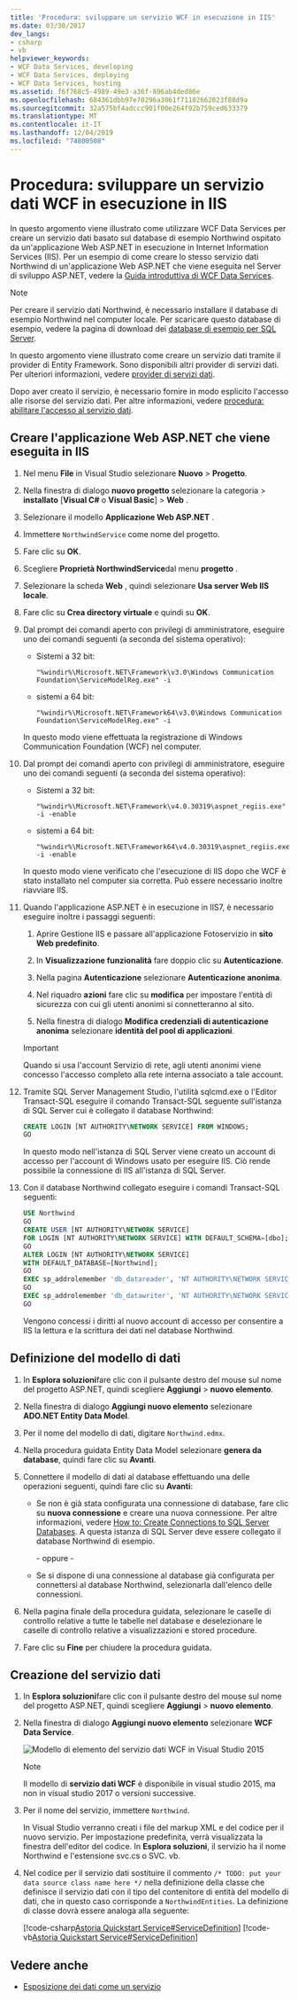 ```yaml
---
title: 'Procedura: sviluppare un servizio WCF in esecuzione in IIS'
ms.date: 03/30/2017
dev_langs:
- csharp
- vb
helpviewer_keywords:
- WCF Data Services, developing
- WCF Data Services, deploying
- WCF Data Services, hosting
ms.assetid: f6f768c5-4989-49e3-a36f-896ab4ded86e
ms.openlocfilehash: 684361dbb97e70296a3061f71102662023f88d9a
ms.sourcegitcommit: 32a575bf4adccc901f00e264f92b759ced633379
ms.translationtype: MT
ms.contentlocale: it-IT
ms.lasthandoff: 12/04/2019
ms.locfileid: "74800508"
---
```

# <a name="how-to-develop-a-wcf-data-service-running-on-iis"></a>Procedura: sviluppare un servizio dati WCF in esecuzione in IIS

In questo argomento viene illustrato come utilizzare WCF Data Services per creare un servizio dati basato sul database di esempio Northwind ospitato da un'applicazione Web ASP.NET in esecuzione in Internet Information Services (IIS). Per un esempio di come creare lo stesso servizio dati Northwind di un'applicazione Web ASP.NET che viene eseguita nel Server di sviluppo ASP.NET, vedere la [Guida introduttiva di WCF Data Services](quickstart-wcf-data-services.md).

> [!NOTE]
> Per creare il servizio dati Northwind, è necessario installare il database di esempio Northwind nel computer locale. Per scaricare questo database di esempio, vedere la pagina di download dei [database di esempio per SQL Server](https://go.microsoft.com/fwlink/?linkid=24758).

In questo argomento viene illustrato come creare un servizio dati tramite il provider di Entity Framework. Sono disponibili altri provider di servizi dati. Per ulteriori informazioni, vedere [provider di servizi dati](data-services-providers-wcf-data-services.md).

Dopo aver creato il servizio, è necessario fornire in modo esplicito l'accesso alle risorse del servizio dati. Per altre informazioni, vedere [procedura: abilitare l'accesso al servizio dati](how-to-enable-access-to-the-data-service-wcf-data-services.md).

## <a name="create-the-aspnet-web-application-that-runs-on-iis"></a>Creare l'applicazione Web ASP.NET che viene eseguita in IIS

1. Nel menu **File** in Visual Studio selezionare **Nuovo** > **Progetto**.

2. Nella finestra di dialogo **nuovo progetto** selezionare la categoria > **installato** [**Visual C#**  o **Visual Basic**] > **Web** .

3. Selezionare il modello **Applicazione Web ASP.NET** .

4. Immettere `NorthwindService` come nome del progetto.

5. Fare clic su **OK**.

6. Scegliere **Proprietà NorthwindService**dal menu **progetto** .

7. Selezionare la scheda **Web** , quindi selezionare **Usa server Web IIS locale**.

8. Fare clic su **Crea directory virtuale** e quindi su **OK**.

9. Dal prompt dei comandi aperto con privilegi di amministratore, eseguire uno dei comandi seguenti (a seconda del sistema operativo):

    - Sistemi a 32 bit:

        ```console
        "%windir%\Microsoft.NET\Framework\v3.0\Windows Communication Foundation\ServiceModelReg.exe" -i
        ```

    - sistemi a 64 bit:

        ```console
        "%windir%\Microsoft.NET\Framework64\v3.0\Windows Communication Foundation\ServiceModelReg.exe" -i
        ```

     In questo modo viene effettuata la registrazione di Windows Communication Foundation (WCF) nel computer.

10. Dal prompt dei comandi aperto con privilegi di amministratore, eseguire uno dei comandi seguenti (a seconda del sistema operativo):

    - Sistemi a 32 bit:

        ```console
        "%windir%\Microsoft.NET\Framework\v4.0.30319\aspnet_regiis.exe" -i -enable
        ```

    - sistemi a 64 bit:

        ```console
        "%windir%\Microsoft.NET\Framework64\v4.0.30319\aspnet_regiis.exe" -i -enable
        ```

     In questo modo viene verificato che l'esecuzione di IIS dopo che WCF è stato installato nel computer sia corretta. Può essere necessario inoltre riavviare IIS.

11. Quando l'applicazione ASP.NET è in esecuzione in IIS7, è necessario eseguire inoltre i passaggi seguenti:

    1. Aprire Gestione IIS e passare all'applicazione Fotoservizio in **sito Web predefinito**.

    2. In **Visualizzazione funzionalità** fare doppio clic su **Autenticazione**.

    3. Nella pagina **Autenticazione** selezionare **Autenticazione anonima**.

    4. Nel riquadro **azioni** fare clic su **modifica** per impostare l'entità di sicurezza con cui gli utenti anonimi si connetteranno al sito.

    5. Nella finestra di dialogo **Modifica credenziali di autenticazione anonima** selezionare **identità del pool di applicazioni**.

    > [!IMPORTANT]
    > Quando si usa l'account Servizio di rete, agli utenti anonimi viene concesso l'accesso completo alla rete interna associato a tale account.

12. Tramite SQL Server Management Studio, l'utilità sqlcmd.exe o l'Editor Transact-SQL eseguire il comando Transact-SQL seguente sull'istanza di SQL Server cui è collegato il database Northwind:

    ```sql
    CREATE LOGIN [NT AUTHORITY\NETWORK SERVICE] FROM WINDOWS;
    GO
    ```

    In questo modo nell'istanza di SQL Server viene creato un account di accesso per l'account di Windows usato per eseguire IIS. Ciò rende possibile la connessione di IIS all'istanza di SQL Server.

13. Con il database Northwind collegato eseguire i comandi Transact-SQL seguenti:

    ```sql
    USE Northwind
    GO
    CREATE USER [NT AUTHORITY\NETWORK SERVICE]
    FOR LOGIN [NT AUTHORITY\NETWORK SERVICE] WITH DEFAULT_SCHEMA=[dbo];
    GO
    ALTER LOGIN [NT AUTHORITY\NETWORK SERVICE]
    WITH DEFAULT_DATABASE=[Northwind];
    GO
    EXEC sp_addrolemember 'db_datareader', 'NT AUTHORITY\NETWORK SERVICE'
    GO
    EXEC sp_addrolemember 'db_datawriter', 'NT AUTHORITY\NETWORK SERVICE'
    GO
    ```

    Vengono concessi i diritti al nuovo account di accesso per consentire a IIS la lettura e la scrittura dei dati nel database Northwind.

## <a name="define-the-data-model"></a>Definizione del modello di dati

1. In **Esplora soluzioni**fare clic con il pulsante destro del mouse sul nome del progetto ASP.NET, quindi scegliere **Aggiungi** > **nuovo elemento**.

2. Nella finestra di dialogo **Aggiungi nuovo elemento** selezionare **ADO.NET Entity Data Model**.

3. Per il nome del modello di dati, digitare `Northwind.edmx`.

4. Nella procedura guidata Entity Data Model selezionare **genera da database**, quindi fare clic su **Avanti**.

5. Connettere il modello di dati al database effettuando una delle operazioni seguenti, quindi fare clic su **Avanti**:

    - Se non è già stata configurata una connessione di database, fare clic su **nuova connessione** e creare una nuova connessione. Per altre informazioni, vedere [How to: Create Connections to SQL Server Databases](https://go.microsoft.com/fwlink/?LinkId=123631). A questa istanza di SQL Server deve essere collegato il database Northwind di esempio.

         \- oppure -

    - Se si dispone di una connessione al database già configurata per connettersi al database Northwind, selezionarla dall'elenco delle connessioni.

6. Nella pagina finale della procedura guidata, selezionare le caselle di controllo relative a tutte le tabelle nel database e deselezionare le caselle di controllo relative a visualizzazioni e stored procedure.

7. Fare clic su **Fine** per chiudere la procedura guidata.

## <a name="create-the-data-service"></a>Creazione del servizio dati

1. In **Esplora soluzioni**fare clic con il pulsante destro del mouse sul nome del progetto ASP.NET, quindi scegliere **Aggiungi** > **nuovo elemento**.

2. Nella finestra di dialogo **Aggiungi nuovo elemento** selezionare **WCF Data Service**.

   ![Modello di elemento del servizio dati WCF in Visual Studio 2015](./media/wcf-data-service-item-template.png)

   > [!NOTE]
   > Il modello di **servizio dati WCF** è disponibile in visual studio 2015, ma non in visual studio 2017 o versioni successive.

3. Per il nome del servizio, immettere `Northwind`.

     In Visual Studio verranno creati i file del markup XML e del codice per il nuovo servizio. Per impostazione predefinita, verrà visualizzata la finestra dell'editor del codice. In **Esplora soluzioni**, il servizio ha il nome Northwind e l'estensione svc.cs o SVC. vb.

4. Nel codice per il servizio dati sostituire il commento `/* TODO: put your data source class name here */` nella definizione della classe che definisce il servizio dati con il tipo del contenitore di entità del modello di dati, che in questo caso corrisponde a `NorthwindEntities`. La definizione di classe dovrà essere analoga alla seguente:

     [!code-csharp[Astoria Quickstart Service#ServiceDefinition](../../../../samples/snippets/csharp/VS_Snippets_Misc/astoria_quickstart_service/cs/northwind.svc.cs#servicedefinition)]
     [!code-vb[Astoria Quickstart Service#ServiceDefinition](../../../../samples/snippets/visualbasic/VS_Snippets_Misc/astoria_quickstart_service/vb/northwind.svc.vb#servicedefinition)]

## <a name="see-also"></a>Vedere anche

- [Esposizione dei dati come un servizio](exposing-your-data-as-a-service-wcf-data-services.md)
